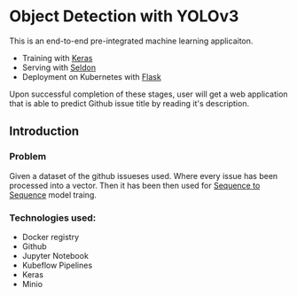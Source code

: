 # Object Detection with YOLOv3
This is an end-to-end pre-integrated machine learning applicaiton.
* Training with [Keras](http://keras.io)
* Serving with [Seldon](https://docs.seldon.io/projects/seldon-core/en/latest/workflow/README.html)
* Deployment on Kubernetes with [Flask](http://flask.pocoo.org)

Upon successful completion of these stages, user will get a web application that is able to predict
Github issue title by reading it's description.

## Introduction

### Problem
Given a dataset of the github issueses used. Where every issue has been processed into a vector. Then it has been then used for
[Sequence to Sequence](https://nlp.stanford.edu/~johnhew/public/14-seq2seq.pdf) model traing.

### Technologies used:
* Docker registry
* Github
* Jupyter Notebook
* Kubeflow Pipelines
* Keras
* Minio
